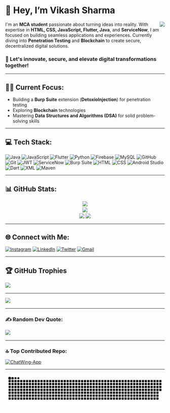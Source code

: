 # 👋 Hey, I’m Vikash Sharma

<img align="right" height="150" src="https://media0.giphy.com/media/v1.Y2lkPTc5MGI3NjExOG96aXBmM3NkZHVxb3ViOGk2bXJweHZzY2R4MDVjajNpZTJ6cjNseCZlcD12MV9pbnRlcm5hbF9naWZfYnlfaWQmY3Q9Zw/Cmr1OMJ2FN0B2/giphy.webp"  />


I'm an **MCA student** passionate about turning ideas into reality. With expertise in **HTML, CSS, JavaScript, Flutter, Java**, and **ServiceNow**, I am focused on building seamless applications and experiences. Currently diving into **Penetration Testing** and **Blockchain** to create secure, decentralized digital solutions.

### 🚀 Let's innovate, secure, and elevate digital transformations together!

---

## 🧑‍💻 Current Focus:
- Building a **Burp Suite** extension (**DetoxioInjection**) for penetration testing
- Exploring **Blockchain** technologies
- Mastering **Data Structures and Algorithms (DSA)** for solid problem-solving skills

---

## 💻 Tech Stack:

<p>
    
<img src="https://img.shields.io/badge/java-%23ED8B00.svg?style=flat&logo=openjdk&logoColor=white" alt="Java" style="max-width: 100%;">

<img src="https://img.shields.io/badge/javascript-%23323330.svg?style=flat&logo=javascript&logoColor=%23F7DF1E" alt="JavaScript" style="max-width: 100%;">

<img src="https://img.shields.io/badge/Flutter-%2302569B.svg?style=flat&logo=Flutter&logoColor=white" alt="Flutter" style="max-width: 100%;">

<img src="https://img.shields.io/badge/python-3670A0?style=flat&logo=python&logoColor=ffdd54" alt="Python" style="max-width: 100%;">

<img src="https://img.shields.io/badge/firebase-%23039BE5.svg?style=flat&logo=firebase" alt="Firebase" style="max-width: 100%;">

<img src="https://img.shields.io/badge/mysql-4479A1.svg?style=flat&logo=mysql&logoColor=white" alt="MySQL" style="max-width: 100%;">

<img src="https://img.shields.io/badge/github-%23121011.svg?style=flat&logo=github&logoColor=white" alt="GitHub" style="max-width: 100%;">

<img src="https://img.shields.io/badge/git-%23F05033.svg?style=flat&logo=git&logoColor=white" alt="Git" style="max-width: 100%;">

<img src="https://img.shields.io/badge/JWT-black?style=flat&logo=JSON%20web%20tokens" alt="JWT" style="max-width: 100%;">

<img src="https://img.shields.io/badge/ServiceNow-%23000000.svg?style=flat&logo=servicenow&logoColor=white" alt="ServiceNow" style="max-width: 100%;">

<img src="https://img.shields.io/badge/Burp_Suite-%23FFD700.svg?style=flat&logo=burpsuite&logoColor=black" alt="Burp Suite" style="max-width: 100%;">

<img src="https://img.shields.io/badge/HTML-%23E34F26.svg?style=flat&logo=html5&logoColor=white" alt="HTML" style="max-width: 100%;">

<img src="https://img.shields.io/badge/CSS-%231572B6.svg?style=flat&logo=css3&logoColor=white" alt="CSS" style="max-width: 100%;">

<img src="https://img.shields.io/badge/Android_Studio-%2303A9F4.svg?style=flat&logo=androidstudio&logoColor=white" alt="Android Studio" style="max-width: 100%;">

<img src="https://img.shields.io/badge/Dart-%230175C2.svg?style=flat&logo=dart&logoColor=white" alt="Dart" style="max-width: 100%;">

<img src="https://img.shields.io/badge/XML-%23FF4F00.svg?style=flat&logo=xml&logoColor=white" alt="XML" style="max-width: 100%;">

<img src="https://img.shields.io/badge/Maven-%23C71F37.svg?style=flat&logo=maven&logoColor=white" alt="Maven" style="max-width: 100%;">


</p>






---

## 📊 GitHub Stats:
<div align="center">
  <img src="https://profile-counter.glitch.me/Vikash21s/count.svg?"  />
</div>

<div align="center">
  <img src="https://github-readme-stats.vercel.app/api?username=Vikash21s&show_icons=true&theme=aura&hide_border=true&include_all_commits=true&count_private=true" width="55%" /> </br>
  <img src="https://github-readme-streak-stats.herokuapp.com/?user=Vikash21s&theme=aura&hide_border=true" width="50%" />
  <img src="https://github-readme-stats.vercel.app/api/top-langs/?username=Vikash21s&theme=aura&hide_border=true&include_all_commits=true&count_private=true&layout=compact" width="36%" />
</div>


---

## 🌐 Connect with Me:
[![Instagram](https://img.shields.io/badge/Instagram-%23E4405F.svg?logo=Instagram&logoColor=white)](https://www.instagram.com/vikash_21s/) 
[![LinkedIn](https://img.shields.io/badge/LinkedIn-%230077B5.svg?logo=linkedin&logoColor=white)](https://www.linkedin.com/in/vikash21s/) 
[![Twitter](https://img.shields.io/static/v1?message=Twitter&logo=twitter&label=&color=1DA1F2&logoColor=white&labelColor=&style=for-the-badge)](https://x.com/vikash_21s)
[![Gmail](https://img.shields.io/static/v1?message=Gmail&logo=gmail&label=&color=D14836&logoColor=white&labelColor=&style=for-the-badge)](mailto:mrvikashsharma75@gmail.com)

---

## 🏆 GitHub Trophies
![](https://github-profile-trophy.vercel.app/?username=Vikash21s&theme=tokyonight&no-frame=false&no-bg=true&margin-w=4)

---
[![](https://visitcount.itsvg.in/api?id=Vikash21s&icon=9&color=12)](https://visitcount.itsvg.in)

<!-- Proudly created with GPRM ( https://gprm.itsvg.in ) -->

---

### ✍️ Random Dev Quote:
![](https://quotes-github-readme.vercel.app/api?type=horizontal&theme=tokyonight)

---

### 🔝 Top Contributed Repo:
[![ChatWing-App](https://github-readme-stats.vercel.app/api/pin/?username=Vikash21s&repo=ChatWing-App&theme=dark)](https://github.com/Vikash21s/ChatWing-App)










---

</div>

<!--- Snake --->
<div align="center">
 
<img src="https://github.com/Vikash21s/Vikash21s/blob/output/github-snake-dark.svg" width="250%">

</div>
